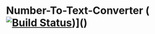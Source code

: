 # Number-To-Text-Converter ([![Build Status](https://travis-ci.org/ashishmishra26/Number-To-Text-Converter.svg?branch=master)](https://travis-ci.org/ashishmishra26/Number-To-Text-Converter))]()
